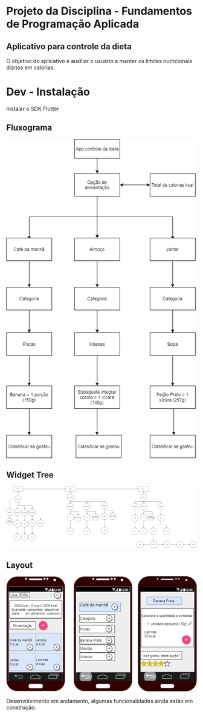 # Projeto da Disciplina - Fundamentos de Programação Aplicada
## Aplicativo para controle da dieta
O objetivo do aplicativo é auxiliar o usuário a manter os limites nutricionais diários em calorias.

# Dev - Instalação
Instalar o SDK Flutter 

## Fluxograma

![App](https://github.com/palima1/Fundamentos/blob/main/arvore1.png)

## Widget Tree

![](https://github.com/palima1/Fundamentos/blob/main/widget%20tree.png)

## Layout

![App controle da dieta](https://github.com/palima1/Fundamentos/blob/main/Diagram.png)

Desenvolvimento em andamento, algumas funcionalidades ainda estão em construção.
